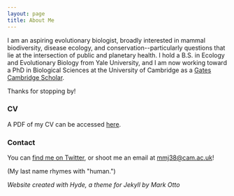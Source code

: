 ```yaml
---
layout: page
title: About Me
---
```


I am an aspiring evolutionary biologist, broadly interested in mammal biodiversity, disease ecology, and conservation--particularly questions that lie at the intersection of public and planetary health. I hold a B.S. in Ecology and Evolutionary Biology from Yale University, and I am now working toward a PhD in Biological Sciences at the University of Cambridge as a <a href="https://www.gatescambridge.org/biography/18513/" target="_blank">Gates Cambridge Scholar</a>.

Thanks for stopping by!

### CV

A PDF of my CV can be accessed <a href="https://mayajuman.github.io/CV/MayaJumanCVJan24.pdf" target="_blank">here</a>.

### Contact

You can <a href="https://twitter.com/mayajuman" target="_blank">find me on Twitter</a>, or shoot me an email at <a href="mailto:mmj38@cam.ac.uk">mmj38@cam.ac.uk</a>!

(My last name rhymes with "human.")

*Website created with Hyde, a theme for Jekyll by Mark Otto*
